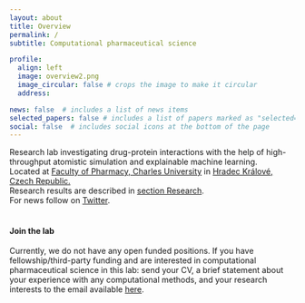 ```yaml
---
layout: about
title: Overview
permalink: /
subtitle: Computational pharmaceutical science 

profile:
  align: left
  image: overview2.png
  image_circular: false # crops the image to make it circular
  address: 

news: false  # includes a list of news items
selected_papers: false # includes a list of papers marked as "selected={true}"
social: false  # includes social icons at the bottom of the page
---
```


Research lab investigating drug-protein interactions with the help of high-throughput atomistic simulation and explainable machine learning. 
<br>
Located at [Faculty of Pharmacy, Charles University](https://portal.faf.cuni.cz/Profile/Hruska-Eugen/) in [Hradec Králové, Czech Republic.](https://en.mapy.cz/zakladni?source=firm&id=360719&ds=2&x=15.8358164&y=50.2015221&z=5) 
<br>
Research results are described in [section Research](research). 
<br>
For news follow on [Twitter](https://twitter.com/HruskaEugen). 
<br>
<br>


#### Join the lab
Currently, we do not have any open funded positions. If you have fellowship/third-party funding and are interested in computational pharmaceutical science in this lab: send your CV, a brief statement about your experience with any computational methods, and your research interests to the email available [here](https://hruska-lab.github.io/assets/pdf/Hruska-CV.pdf). 
